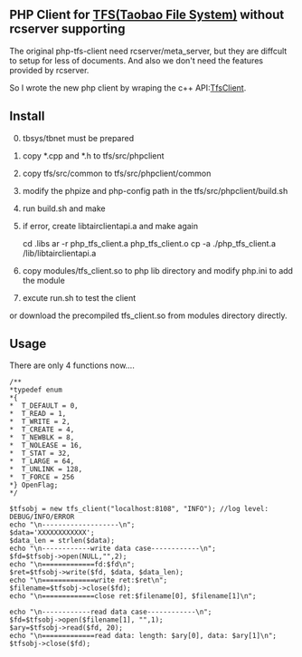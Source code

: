 PHP Client for [TFS(Taobao File System)](http://code.taobao.org/p/tfs/src/) without rcserver supporting
-----------------

The original php-tfs-client need rcserver/meta_server, but they are diffcult to
setup for less of documents. And also we don't need the features provided by
rcserver.

So I wrote the new php client by wraping the c++ API:[TfsClient](http://code.taobao.org/p/tfs/wiki/cclient/).

Install
-----------------
0. tbsys/tbnet must be prepared
1. copy *.cpp and *.h to tfs/src/phpclient
2. copy tfs/src/common to tfs/src/phpclient/common
3. modify the phpize and php-config path in the tfs/src/phpclient/build.sh
4. run build.sh and make
5. if error, create libtairclientapi.a and make again

    cd .libs
    ar -r php_tfs_client.a php_tfs_client.o
    cp -a ./php_tfs_client.a /lib/libtairclientapi.a

6. copy modules/tfs_client.so to php lib directory and modify php.ini to add
   the module
7. excute run.sh to test the client

or download the precompiled tfs_client.so from modules directory directly.

Usage
----------------
There are only 4 functions now....
    
    /**
    *typedef enum
    *{
    *  T_DEFAULT = 0,
    *  T_READ = 1,
    *  T_WRITE = 2,
    *  T_CREATE = 4,
    *  T_NEWBLK = 8,
    *  T_NOLEASE = 16,
    *  T_STAT = 32,
    *  T_LARGE = 64,
    *  T_UNLINK = 128,
    *  T_FORCE = 256
    *} OpenFlag;
    */

    $tfsobj = new tfs_client("localhost:8108", "INFO"); //log level: DEBUG/INFO/ERROR
    echo "\n-------------------\n";
    $data='XXXXXXXXXXXX';
    $data_len = strlen($data);
    echo "\n------------write data case------------\n";
    $fd=$tfsobj->open(NULL,"",2);
    echo "\n=============fd:$fd\n";
    $ret=$tfsobj->write($fd, $data, $data_len);
    echo "\n=============write ret:$ret\n";
    $filename=$tfsobj->close($fd);
    echo "\n=============close ret:$filename[0], $filename[1]\n";
    
    echo "\n------------read data case------------\n";
    $fd=$tfsobj->open($filename[1], "",1);
    $ary=$tfsobj->read($fd, 20);
    echo "\n=============read data: length: $ary[0], data: $ary[1]\n";
    $tfsobj->close($fd);
    
